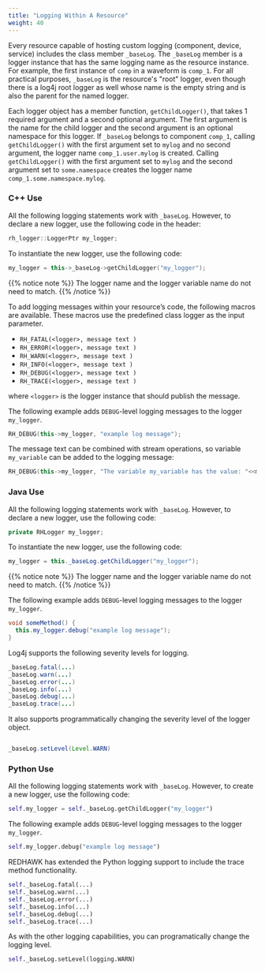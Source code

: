 ```yaml
---
title: "Logging Within A Resource"
weight: 40
---
```


Every resource capable of hosting custom logging (component, device, service) includes the class member `_baseLog`. The `_baseLog` member is a logger instance that has the same logging name as the resource instance. For example, the first instance of `comp` in a waveform is `comp_1`. For all practical purposes, `_baseLog` is the resource's "root" logger, even though there is a log4j root logger as well whose name is the empty string and is also the parent for the named logger.

Each logger object has a member function, `getChildLogger()`, that takes 1 required argument and a second optional argument. The first argument is the name for the child logger and the second argument is an optional namespace for this logger. If `_baseLog` belongs to component `comp_1`, calling `getChildLogger()` with the first argument set to `mylog` and no second argument, the logger name `comp_1.user.mylog` is created. Calling `getChildLogger()` with the first argument set to `mylog` and the second argument set to `some.namespace` creates the logger name `comp_1.some.namespace.mylog`.

### C++ Use

All the following logging statements work with `_baseLog`. However, to declare a new logger, use the following code in the header:
```c++
rh_logger::LoggerPtr my_logger;
```

To instantiate the new logger, use the following code:
```c++
my_logger = this->_baseLog->getChildLogger("my_logger");
```

{{% notice note %}}
The logger name and the logger variable name do not need to match.
{{% /notice %}}

To add logging messages within your resource’s code, the following macros are available. These macros use the predefined class logger as the input parameter.

  - `RH_FATAL(<logger>, message text )`
  - `RH_ERROR(<logger>, message text )`
  - `RH_WARN(<logger>, message text )`
  - `RH_INFO(<logger>, message text )`
  - `RH_DEBUG(<logger>, message text )`
  - `RH_TRACE(<logger>, message text )`

where `<logger>` is the logger instance that should publish the message.

The following example adds `DEBUG`-level logging messages to the logger `my_logger`.

```c++
RH_DEBUG(this->my_logger, "example log message");
```

The message text can be combined with stream operations, so variable `my_variable` can be added to the logging message:

```c++
RH_DEBUG(this->my_logger, "The variable my_variable has the value: "<<my_variable);
```

### Java Use

All the following logging statements work with `_baseLog`. However, to declare a new logger, use the following code:

```java
private RHLogger my_logger;
```

To instantiate the new logger, use the following code:
```java
my_logger = this._baseLog.getChildLogger("my_logger");
```

{{% notice note %}}
The logger name and the logger variable name do not need to match.
{{% /notice %}}

The following example adds `DEBUG`-level logging messages to the logger `my_logger`.

```java
void someMethod() {
  this.my_logger.debug("example log message");
}
```

Log4j supports the following severity levels for logging.

```java
_baseLog.fatal(...)
_baseLog.warn(...)
_baseLog.error(...)
_baseLog.info(...)
_baseLog.debug(...)
_baseLog.trace(...)
```

It also supports programmatically changing the severity level of the logger object.

```java

_baseLog.setLevel(Level.WARN)
```

### Python Use

All the following logging statements work with `_baseLog`. However, to create a new logger, use the following code:

```py
self.my_logger = self._baseLog.getChildLogger("my_logger")
```

The following example adds `DEBUG`-level logging messages to the logger `my_logger`.

```py
self.my_logger.debug("example log message")
```

REDHAWK has extended the Python logging support to include the trace method functionality.

```py
self._baseLog.fatal(...)
self._baseLog.warn(...)
self._baseLog.error(...)
self._baseLog.info(...)
self._baseLog.debug(...)
self._baseLog.trace(...)
```
As with the other logging capabilities, you can programatically change the logging level.

```py
self._baseLog.setLevel(logging.WARN)
```
